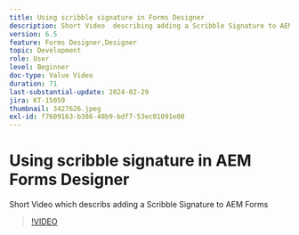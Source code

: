 ```yaml
---
title: Using scribble signature in Forms Designer
description: Short Video  describing adding a Scribble Signature to AEM Forms
version: 6.5
feature: Forms Designer,Designer
topic: Development
role: User
level: Beginner
doc-type: Value Video
duration: 71
last-substantial-update: 2024-02-29
jira: KT-15059
thumbnail: 3427626.jpeg
exl-id: f7609163-b386-40b9-bdf7-53ec01091e00
---
```

# Using scribble signature in AEM Forms Designer

Short Video which describs adding a Scribble Signature to AEM Forms

>[!VIDEO](https://video.tv.adobe.com/v/3427626/?learn=on)
